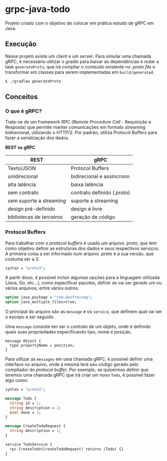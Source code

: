 # grpc-java-todo

Projeto criado com o objetivo de colocar em prática estudo de gRPC em Java.

## Execução
Nesse projeto existe um _client_ e um _server_. Para simular uma chamada gRPC, é necessário utilizar o gradle para baixar as dependências e rodar a task `generateProto`, que irá compilar o conteúdo existente no _.proto file_ e transformar em classes para serem implementadas em `build/generated`.
```bash
$ ./gradlew generateProto
```

## Conceitos

### O que é gRPC?
Trata-se de um framework RPC (_Remote Procedure Call_ - Requisição e Resposta) que permite manter comunicações em formato streaming bidirecional, utilizando o HTTP/2.
Por padrão, utiliza Protocol Buffers para fazer a serialização dos dados.

**REST vs gRPC**

| REST | gRPC |
| --- | --- |
| Texto/JSON | Protocol Buffers |
| unidirecional | bidirecional e assíncrono |
| alta latência | baixa latência |
| sem contrato | contrato definido (.proto) |
| sem suporte a streaming | suporte a streaming |
| design pré-definido | design é livre |
| bibliotecas de terceiros | geração de código |

### Protocol Buffers
Para trabalhar com o _protocol buffers_ é usado um arquivo _.proto_, que tem como objetivo definir as estruturas dos dados e seus respectivos serviços.
A primeira coisa a ser informado num arquivo _.proto_ é a sua versão, que costuma ser a 3.
```protobuf
syntax = "proto3";
```

A partir disso, é possível incluir algumas opções para a linguagem utilizada (Java, Go, etc...), como especificar pacotes, definir se vai ser gerado um ou vários arquivos, entre vários outros. 
```protobuf
option java_package = "com.devfreitag";
option java_multiple_files=true;
```

O principal do arquivo são as `message` e os `service`, que definem qual vai ser o escopo a ser seguido. 

Uma `message` consiste em ser o contrato de um objeto, onde é definido quais suas propriedades especificando tipo, nome e posição.

```
message Object {
  type propertyName = position;
}
```

Para utilizar as `messages` em uma chamada gRPC, é possível definir uma interface no arquivo, onde a mesma terá seu código gerado pelo compilador do _protocol buffer_.
Por exemplo, se quisermos definir que teremos uma chamada gRPC que irá criar um novo `Todo`, é possível fazer algo como:
```protobuf
syntax = "proto3";

message Todo {
  string id = 1;
  string description = 2;
  bool done = 3;
}

message CreateTodoRequest {
  string description = 1;
}

service TodoService {
  rpc CreateTodo(CreateTodoRequest) returns (Todo) {}
}
```




